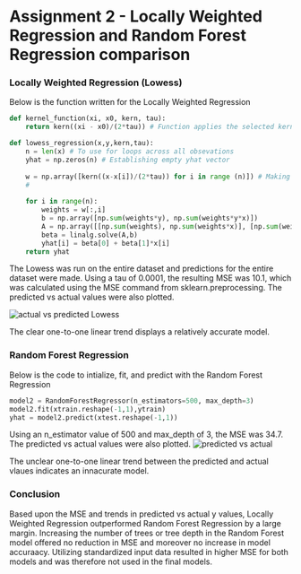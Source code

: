 # Assignment 2 - Locally Weighted Regression and Random Forest Regression comparison

### Locally Weighted Regression (Lowess)
Below is the function written for the Locally Weighted Regression 
```python
def kernel_function(xi, x0, kern, tau):
    return kern((xi - x0)/(2*tau)) # Function applies the selected kernal to 

def lowess_regression(x,y,kern,tau):
    n = len(x) # To use for loops across all obsevations
    yhat = np.zeros(n) # Establishing empty yhat vector
    
    w = np.array([kern((x-x[i])/(2*tau)) for i in range (n)]) # Making an array of weights with the kernel function
    # 
    
    for i in range(n):
        weights = w[:,i]
        b = np.array([np.sum(weights*y), np.sum(weights*y*x)])
        A = np.array([[np.sum(weights), np.sum(weights*x)], [np.sum(weights*x), np.sum(weights*x*x)]])
        beta = linalg.solve(A,b)
        yhat[i] = beta[0] + beta[1]*x[i]
    return yhat
```

The Lowess was run on the entire dataset and predictions for the entire dataset were made. Using a tau of 0.0001, the resulting MSE was 10.1, which was calculated using the MSE command from sklearn.preprocessing. The predicted vs actual values were also plotted.

![actual vs predicted Lowess](https://user-images.githubusercontent.com/67921793/153518113-2a9d8f67-f236-4d84-8859-d13105b5ea4c.png)

The clear one-to-one linear trend displays a relatively accurate model.

### Random Forest Regression

Below is the code to intialize, fit, and predict with the Random Forest Regression
```python
model2 = RandomForestRegressor(n_estimators=500, max_depth=3)
model2.fit(xtrain.reshape(-1,1),ytrain)
yhat = model2.predict(xtest.reshape(-1,1))
```

Using an n_estimator value of 500 and max_depth of 3, the MSE was 34.7. The predicted vs actual values were also plotted.
![predicted vs actual](https://user-images.githubusercontent.com/67921793/153518327-7dc962c8-6237-4de1-813e-2f9d7c8eddf4.png)

The unclear one-to-one linear trend between the predicted and actual vlaues indicates an innacurate model.

### Conclusion

Based upon the MSE and trends in predicted vs actual y values, Locally Weighted Regression outperformed Random Forest Regression by a large margin. Increasing the number of trees or tree depth in the Random Forest model offered no reduction in MSE and moreover no increase in model accuraacy. Utilizing standardized input data resulted in higher MSE for both models and was therefore not used in the final models. 
